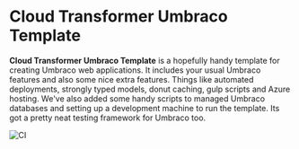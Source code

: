 # Cloud Transformer Umbraco Template

**Cloud Transformer Umbraco Template** is a hopefully handy template for creating Umbraco web applications. It includes your usual Umbraco features and also some nice extra features. Things like automated deployments, strongly typed models, donut caching, gulp scripts and Azure hosting. We've also added some handy scripts to managed Umbraco databases and setting up a development machine to run the template. Its got a pretty neat testing framework for Umbraco too.

![CI](https://github.com/cloudtransformer/umbraco-template/workflows/CI/badge.svg?branch=main)